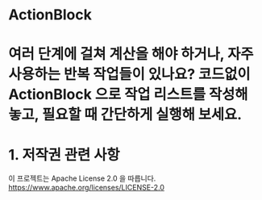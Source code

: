 # ActionBlock
여러 단계에 걸쳐 계산을 해야 하거나, 자주 사용하는 반복 작업들이 있나요?
코드없이 ActionBlock 으로 작업 리스트를 작성해 놓고, 필요할 때 간단하게 실행해 보세요.
=============================================================================

# 1. 저작권 관련 사항
이 프로젝트는 Apache License 2.0 을 따릅니다.
https://www.apache.org/licenses/LICENSE-2.0
